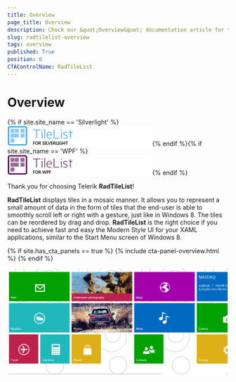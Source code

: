 ```yaml
---
title: Overview
page_title: Overview
description: Check our &quot;Overview&quot; documentation article for the RadTileList {{ site.framework_name }} control.
slug: radtilelist-overview
tags: overview
published: True
position: 0
CTAControlName: RadTileList
---
```


# Overview

{% if site.site_name == 'Silverlight' %}
![Rad Tile List Overview image help SL](images/RadTileList_Overview_image_help_SL.png){% endif %}{% if site.site_name == 'WPF' %}
![Rad Tile List Overview image help WPF](images/RadTileList_Overview_image_help_WPF.png){% endif %}

Thank you for choosing Telerik __RadTileList__!

__RadTileList__ displays tiles in a mosaic manner. It allows you to represent a small amount of data in the form of tiles that the end-user is able to smoothly scroll left or right with a gesture, just like in Windows 8. The tiles can be reordered by drag and drop. __RadTileList__ is the right choice if you need to achieve fast and easy the Modern Style UI for your XAML applications, similar to the Start Menu screen of Windows 8.

{% if site.has_cta_panels == true %}
{% include cta-panel-overview.html %}
{% endif %}

![Rad Tile List Overview image help](images/RadTileList_Overview_image_help.png)
